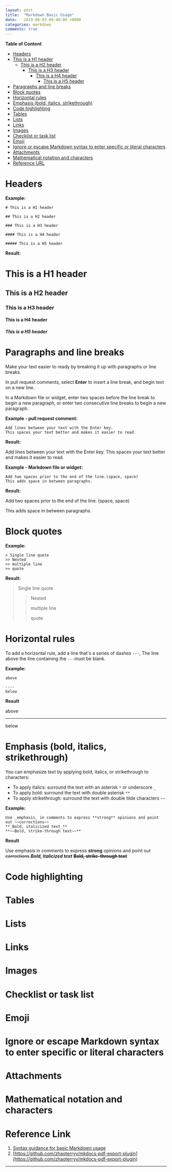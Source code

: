 ```yaml
---
layout: post
title:  "Markdown Basic Usage"
date:   2019-06-03 09:40:00 +0800
categories: markdown
comments: true
---
```


**Table of Content**

- [Headers](#headers)
- [This is a H1 header](#this-is-a-h1-header)
  * [This is a H2 header](#this-is-a-h2-header)
    + [This is a H3 header](#this-is-a-h3-header)
      - [This is a H4 header](#this-is-a-h4-header)
        * [This is a H5 header](#this-is-a-h5-header)
- [Paragraphs and line breaks](#paragraphs-and-line-breaks)
- [Block quotes](#block-quotes)
- [Horizontal rules](#horizontal-rules)
- [Emphasis (bold, italics, strikethrough)](#emphasis--bold--italics--strikethrough-)
- [Code highlighting](#code-highlighting)
- [Tables](#tables)
- [Lists](#lists)
- [Links](#links)
- [Images](#images)
- [Checklist or task list](#checklist-or-task-list)
- [Emoji](#emoji)
- [Ignore or escape Markdown syntax to enter specific or literal characters](#ignore-or-escape-markdown-syntax-to-enter-specific-or-literal-characters)
- [Attachments](#attachments)
- [Mathematical notation and characters](#mathematical-notation-and-characters)
- [Reference URL](#reference-url)



# Headers

**Example:** 

```
# This is a H1 header

## This is a H2 header

### This is a H3 header

#### This is a H4 header

##### This is a H5 header
```

**Result:**

# This is a H1 header

## This is a H2 header

### This is a H3 header

#### This is a H4 header

##### This is a H5 header

# Paragraphs and line breaks

Make your text easier to ready by breaking it up with paragraphs or line breaks.

In pull request comments, select **Enter** to insert a line break, and begin text on a new line.

In a Markdown file or widget, enter two spaces before the line break to begin a new paragraph, or enter two consecutive line breaks to begin a new paragraph.

**Example - pull request comment:**

```
Add lines between your text with the Enter key.
This spaces your text better and makes it easier to read.
```

**Result:**

Add lines between your text with the Enter key. This spaces your text better and makes it easier to read.

**Example - Markdown file or widget:**

```
Add two spaces prior to the end of the line.(space, space)  
This adds space in between paragraphs.
```

**Result:**

Add two spaces prior to the end of the line. (space, space)  

This adds space in between paragraphs.

# Block quotes

**Example:**

```
> Single line quote
>> Nexted
>> multiple line
>> quote
```

**Result:**

> Single line quote
>
> > Nested
> >
> > multiple line
> >
> > quote

# Horizontal rules

To add a horizontal rule, add a line that's a series of dashes `---`, The line above the line containing the `---`must be blank.

**Example:**

```
above

----
below
```

**Result**

above

---

below

# Emphasis (bold, italics, strikethrough)

You can emphasize text by applying bold, italics, or strikethrough to characters:

- To apply italics: surround the text with an asterisk `*` or underscore `_`
- To apply bold: surround the text with double asterisk `**` 
- To apply strikethrough: surround the text with double tilde characters `~~` 

**Example:**

```
Use _emphasis_ in comments to express **strong** opinions and point out ~~corrections~~
**_Bold, italicized text_**
**~~Bold, strike-through text~~**
```

**Result**

Use emphasis in comments to express **strong** opinions and point out ~~corrections~~  **_Bold, italicized text_** **~~Bold, strike-through text~~**  

# Code highlighting #



# Tables



# Lists



# Links



# Images



# Checklist or task list



# Emoji



# Ignore or escape Markdown syntax to enter specific or literal characters



# Attachments



# Mathematical notation and characters





# Reference Link

1. [Syntax guidance for basic Markdown usage](https://docs.microsoft.com/en-us/azure/devops/project/wiki/markdown-guidance?view=azure-devops)
2. [https://github.com/zhaoterryy/mkdocs-pdf-export-plugin](https://github.com/zhaoterryy/mkdocs-pdf-export-plugin)



---

[jekyll-docs]: https://jekyllrb.com/docs/home
[jekyll-gh]:   https://github.com/jekyll/jekyll
[jekyll-talk]: https://talk.jekyllrb.com/
